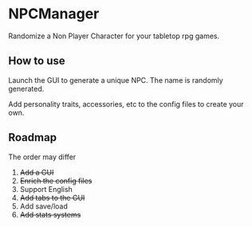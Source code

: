 # NPCManager
Randomize a Non Player Character for your tabletop rpg games.

## How to use
Launch the GUI to generate a unique NPC. The name is randomly generated.

Add personality traits, accessories, etc to the config files to create your own.

## Roadmap
The order may differ

1. ~~Add a GUI~~
2. ~~Enrich the config files~~
3. Support English
4. ~~Add tabs to the GUI~~
5. Add save/load
6. ~~Add stats systems~~
